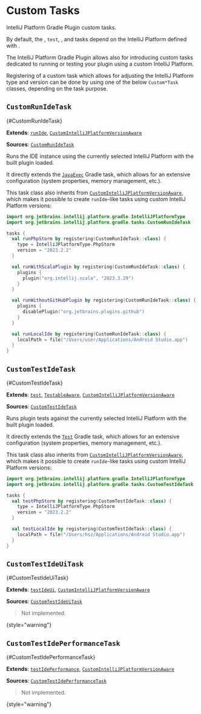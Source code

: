 <!-- Copyright 2000-2024 JetBrains s.r.o. and contributors. Use of this source code is governed by the Apache 2.0 license. -->

# Custom Tasks

<link-summary>IntelliJ Platform Gradle Plugin custom tasks.</link-summary>

<include from="tools_intellij_platform_gradle_plugin.md" element-id="Beta_Status"/>
<include from="tools_intellij_platform_gradle_plugin.md" element-id="faq"/>

By default, the [](tools_intellij_platform_gradle_plugin_tasks.md#runIde), `test`, [](tools_intellij_platform_gradle_plugin_tasks.md#testIdeUi), and [](tools_intellij_platform_gradle_plugin_tasks.md#testIdePerformance) tasks depend on the IntelliJ Platform defined with [](tools_intellij_platform_gradle_plugin_dependencies_extension.md).

The IntelliJ Platform Gradle Plugin allows also for introducing custom tasks dedicated to running or testing your plugin using a custom IntelliJ Platform.

Registering of a custom task which allows for adjusting the IntelliJ Platform type and version can be done by using one of the below `Custom*Task` classes, depending on the task purpose.


## `CustomRunIdeTask`
{#CustomRunIdeTask}

<tldr>

**Extends**: [`runIde`](tools_intellij_platform_gradle_plugin_tasks.md#runIde), [`CustomIntelliJPlatformVersionAware`](tools_intellij_platform_gradle_plugin_task_awares.md#CustomIntelliJPlatformVersionAware)

**Sources**: [`CustomRunIdeTask`](%gh-ijpgp-master%/src/main/kotlin/org/jetbrains/intellij/platform/gradle/tasks/CustomRunIdeTask.kt)

</tldr>

Runs the IDE instance using the currently selected IntelliJ Platform with the built plugin loaded.

It directly extends the [`JavaExec`][gradle-javaexec-task] Gradle task, which allows for an extensive configuration (system properties, memory management, etc.).

This task class also inherits from [`CustomIntelliJPlatformVersionAware`](tools_intellij_platform_gradle_plugin_task_awares.md#CustomIntelliJPlatformVersionAware), which makes it possible to create `runIde`-like tasks using custom IntelliJ Platform versions:

```kotlin
import org.jetbrains.intellij.platform.gradle.IntelliJPlatformType
import org.jetbrains.intellij.platform.gradle.tasks.CustomRunIdeTask

tasks {
  val runPhpStorm by registering(CustomRunIdeTask::class) {
    type = IntelliJPlatformType.PhpStorm
    version = "2023.2.2"
  }

  val runWithScalaPlugin by registering(CustomRunIdeTask::class) {
    plugins {
      plugin("org.intellij.scala", "2023.3.29")
    }
  }

  val runWithoutGitHubPlugin by registering(CustomRunIdeTask::class) {
    plugins {
      disablePlugin("org.jetbrains.plugins.github")
    }
  }

  val runLocalIde by registering(CustomRunIdeTask::class) {
    localPath = file("/Users/user/Applications/Android Studio.app")
  }
}
```


## `CustomTestIdeTask`
{#CustomTestIdeTask}

<tldr>

**Extends**: [`test`][gradle-test-task], [`TestableAware`](tools_intellij_platform_gradle_plugin_task_awares.md#TestableAware), [`CustomIntelliJPlatformVersionAware`](tools_intellij_platform_gradle_plugin_task_awares.md#CustomIntelliJPlatformVersionAware)

**Sources**: [`CustomTestIdeTask`](%gh-ijpgp-master%/src/main/kotlin/org/jetbrains/intellij/platform/gradle/tasks/CustomTestIdeTask.kt)

</tldr>

Runs plugin tests against the currently selected IntelliJ Platform with the built plugin loaded.

It directly extends the [`Test`][gradle-test-task] Gradle task, which allows for an extensive configuration (system properties, memory management, etc.).

This task class also inherits from [`CustomIntelliJPlatformVersionAware`](tools_intellij_platform_gradle_plugin_task_awares.md#CustomIntelliJPlatformVersionAware), which makes it possible to create `runIde`-like tasks using custom IntelliJ Platform versions:

```kotlin
import org.jetbrains.intellij.platform.gradle.IntelliJPlatformType
import org.jetbrains.intellij.platform.gradle.tasks.CustomTestIdeTask

tasks {
  val testPhpStorm by registering(CustomTestIdeTask::class) {
    type = IntelliJPlatformType.PhpStorm
    version = "2023.2.2"
  }

  val testLocalIde by registering(CustomTestIdeTask::class) {
    localPath = file("/Users/hsz/Applications/Android Studio.app")
  }
}
```


## `CustomTestIdeUiTask`
{#CustomTestIdeUiTask}

<tldr>

**Extends**: [`testIdeUi`](tools_intellij_platform_gradle_plugin_tasks.md#testIdeUi), [`CustomIntelliJPlatformVersionAware`](tools_intellij_platform_gradle_plugin_task_awares.md#CustomIntelliJPlatformVersionAware)

**Sources**: [`CustomTestIdeUiTask`](%gh-ijpgp-master%/src/main/kotlin/org/jetbrains/intellij/platform/gradle/tasks/CustomTestIdeUiTask.kt)

</tldr>

> Not implemented.
>
{style="warning"}


## `CustomTestIdePerformanceTask`
{#CustomTestIdePerformanceTask}

<tldr>

**Extends**: [`testIdePerformance`](tools_intellij_platform_gradle_plugin_tasks.md#testIdePerformance), [`CustomIntelliJPlatformVersionAware`](tools_intellij_platform_gradle_plugin_task_awares.md#CustomIntelliJPlatformVersionAware)

**Sources**: [`CustomTestIdePerformanceTask`](%gh-ijpgp-master%/src/main/kotlin/org/jetbrains/intellij/platform/gradle/tasks/CustomTestIdePerformanceTask.kt)

</tldr>

> Not implemented.
>
{style="warning"}


<include from="snippets.md" element-id="missingContent"/>

[gradle-javaexec-task]: https://docs.gradle.org/current/dsl/org.gradle.api.tasks.JavaExec.html
[gradle-test-task]: https://docs.gradle.org/current/dsl/org.gradle.api.tasks.testing.Test.html
